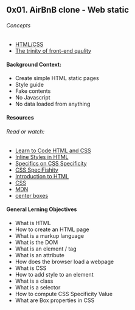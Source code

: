 ## 0x01. AirBnB clone - Web static


###### Concepts

  * [HTML/CSS](https://intranet.alxswe.com/concepts/2)
  * [The trinity of front-end qaulity](https://intranet.alxswe.com/concepts/4)


#### Background Context:

  * Create simple HTML static pages
  * Style guide
  * Fake contents
  * No Javascript
  * No data loaded from anything


#### Resources
###### Read or watch:

  * [Learn to Code HTML and CSS](https://intranet.alxswe.com/rltoken/T9KyiA6_Tm3Ny6oTn08S-A)
  * [Inline Styles in HTML](https://intranet.alxswe.com/rltoken/7NdYbImFNofpB_FXXn3otg)
  * [Specifics on CSS Specificity](https://intranet.alxswe.com/rltoken/z_OTPFCjmhXJJi7KJqBCbQ)
  * [CSS SpeciFishity](https://intranet.alxswe.com/rltoken/orI812cozq-yd2769VdM_w)
  * [Introduction to HTML](https://intranet.alxswe.com/rltoken/okP4V3RxFXHkEcQo19AnuQ)
  * [CSS](https://intranet.alxswe.com/rltoken/Ir8Ka59FO6Z_vJQ-gkSG_w)
  * [MDN](https://intranet.alxswe.com/rltoken/BpSXtcWOGH0UT4XLCoQyJg)
  * [center boxes](https://intranet.alxswe.com/rltoken/Tlje4XYwyZbUfHkQWGi1WQ)


#### General Lerning Objectives

  * What is HTML
  * How to create an HTML page
  * What is a markup language
  * What is the DOM
  * What is an element / tag
  * What is an attribute
  * How does the browser load a webpage
  * What is CSS
  * How to add style to an element
  * What is a class
  * What is a selector
  * How to compute CSS Specificity Value
  * What are Box properties in CSS

